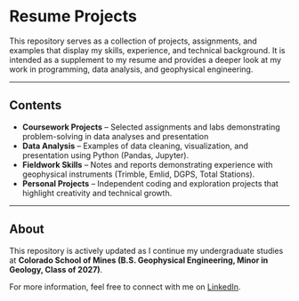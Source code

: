 # Resume Projects
This repository serves as a collection of projects, assignments, and examples that display my skills, experience, and technical background. It is intended as a supplement to my resume and provides a deeper look at my work in programming, data analysis, and geophysical engineering.

---

## Contents
- **Coursework Projects** – Selected assignments and labs demonstrating problem-solving in data analyses and presentation
- **Data Analysis** – Examples of data cleaning, visualization, and presentation using Python (Pandas, Jupyter).  
- **Fieldwork Skills** – Notes and reports demonstrating experience with geophysical instruments (Trimble, Emlid, DGPS, Total Stations).  
- **Personal Projects** – Independent coding and exploration projects that highlight creativity and technical growth.  

---

## About
This repository is actively updated as I continue my undergraduate studies at **Colorado School of Mines (B.S. Geophysical Engineering, Minor in Geology, Class of 2027)**.  

For more information, feel free to connect with me on [LinkedIn](www.linkedin.com/in/molly-bilhartz).  
